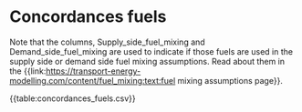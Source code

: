 # Concordances fuels
Note that the columns, Supply_side_fuel_mixing and Demand_side_fuel_mixing are used to indicate if those fuels are used in the supply side or demand side fuel mixing assumptions. Read about them in the {{link:https://transport-energy-modelling.com/content/fuel_mixing:text:fuel mixing assumptions page}}.

{{table:concordances_fuels.csv}}